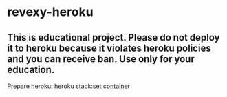 # revexy-heroku

## This is educational project. Please do not deploy it to heroku because it violates heroku policies and you can receive ban. Use only for your education.

Prepare heroku:
heroku stack:set container
